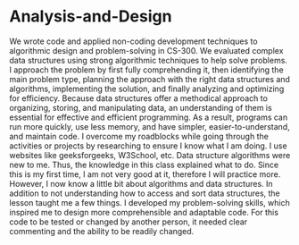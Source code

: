 # Analysis-and-Design

  We wrote code and applied non-coding development techniques to algorithmic design and problem-solving in CS-300.  We evaluated complex data structures using strong algorithmic techniques to help solve problems. I approach the problem by first fully comprehending it, then identifying the main problem type, planning the approach with the right data structures and algorithms, implementing the solution, and finally analyzing and optimizing for efficiency. Because data structures offer a methodical approach to organizing, storing, and manipulating data, an understanding of them is essential for effective and efficient programming. As a result, programs can run more quickly, use less memory, and have simpler, easier-to-understand, and maintain code. I overcome my roadblocks while going through the activities or projects by researching to ensure I know what I am doing. I use websites like geeksforgeeks, W3School, etc. Data structure algorithms were new to me. Thus, the knowledge in this class explained what to do. Since this is my first time, I am not very good at it, therefore I will practice more. However, I now know a little bit about algorithms and data structures. In addition to not understanding how to access and sort data structures, the lesson taught me a few things. I developed my problem-solving skills, which inspired me to design more comprehensible and adaptable code. For this code to be tested or changed by another person, it needed clear commenting and the ability to be readily changed.
